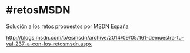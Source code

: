 \#retosMSDN
==========

Solución a los retos propuestos por MSDN España

http://blogs.msdn.com/b/esmsdn/archive/2014/09/05/161-demuestra-tu-val-237-a-con-los-retosmsdn.aspx
